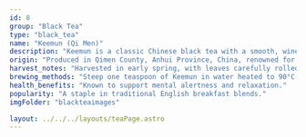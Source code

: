 ```yaml
---
id: 8
group: "Black Tea"
type: "black_tea"
name: "Keemun (Qi Men)"
description: "Keemun is a classic Chinese black tea with a smooth, wine-like flavor and a hint of smokiness."
origin: "Produced in Qimen County, Anhui Province, China, renowned for its high-quality black teas."
harvest_notes: "Harvested in early spring, with leaves carefully rolled and oxidized for flavor."
brewing_methods: "Steep one teaspoon of Keemun in water heated to 90°C-95°C (194°F-203°F) for 3-4 minutes."
health_benefits: "Known to support mental alertness and relaxation."
popularity: "A staple in traditional English breakfast blends."
imgFolder: "blackteaimages"

layout: ../../../layouts/teaPage.astro
---
```

